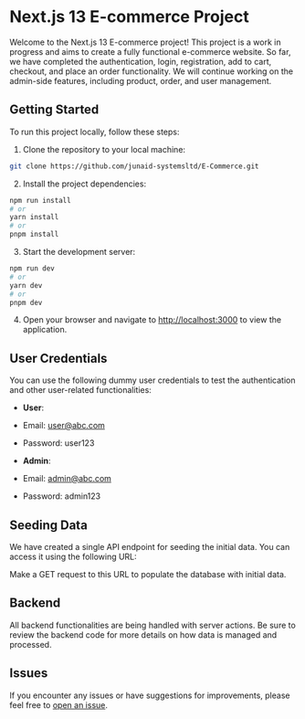 # Next.js 13 E-commerce Project

Welcome to the Next.js 13 E-commerce project! This project is a work in progress and aims to create a fully functional e-commerce website. So far, we have completed the authentication, login, registration, add to cart, checkout, and place an order functionality. We will continue working on the admin-side features, including product, order, and user management.

## Getting Started

To run this project locally, follow these steps:

1. Clone the repository to your local machine:

```bash
git clone https://github.com/junaid-systemsltd/E-Commerce.git
```


2. Install the project dependencies:

```bash
npm run install
# or
yarn install
# or
pnpm install
```

3. Start the development server:

```bash
npm run dev
# or
yarn dev
# or
pnpm dev
```


4. Open your browser and navigate to [http://localhost:3000](http://localhost:3000) to view the application.

## User Credentials

You can use the following dummy user credentials to test the authentication and other user-related functionalities:

- **User**:
- Email: user@abc.com
- Password: user123


- **Admin**:
- Email: admin@abc.com
- Password: admin123

## Seeding Data

We have created a single API endpoint for seeding the initial data. You can access it using the following URL:


Make a GET request to this URL to populate the database with initial data.

## Backend

All backend functionalities are being handled with server actions. Be sure to review the backend code for more details on how data is managed and processed.

## Issues

If you encounter any issues or have suggestions for improvements, please feel free to [open an issue](https://github.com/junaid-systemsltd/E-Commerce/issues).
